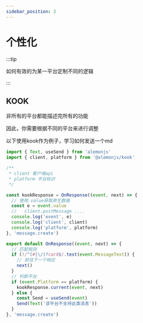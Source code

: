 ```yaml
---
sidebar_position: 2
---
```


# 个性化

:::tip

如何有效的为某一平台定制不同的逻辑

:::

## KOOK

非所有的平台都能描述完所有的功能

因此，你需要根据不同的平台来进行调整

以下使用kook作为例子，学习如何发送一个md

```ts title="src/apps/**/*/res.ts"
import { Text, useSend } from 'alemonjs'
import { client, platform } from '@alemonjs/kook'

/**
 * client 客户端api
 * platform 平台标识
 */

const kookResponse = OnResponse((event, next) => {
  // 使用.value获取原生数据
  const e = event.value
  //   client.postMessage ....
  console.log('event', e)
  console.log('client', client)
  console.log('platform', platform)
}, 'message.create')

export default OnResponse((event, next) => {
  // 匹配规则
  if (!/^(#|\/)?card$/.test(event.MessageText)) {
    // 前往下一个响应
    next()
  }
  // 判断平台
  if (event.Platform == platform) {
    kookResponse.current(event, next)
  } else {
    const Send = useSend(event)
    Send(Text('该平台不支持此类消息'))
  }
}, 'message.create')
```
